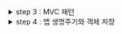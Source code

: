 <details>
<summary>step 3 : MVC 패턴</summary>
<div markdown="1">

### 초기 화면

<img width="500" alt="image" src="https://user-images.githubusercontent.com/37682858/76142979-33f17d00-60b6-11ea-83b9-14b1a1314b81.png">

### 초코우유 추가 버튼 누른 후

<img width="500" alt="image" src="https://user-images.githubusercontent.com/37682858/76142981-394ec780-60b6-11ea-813d-7d12096143fb.png">

### 잔액 + 5000 누른 후

<img width="500" alt="image" src="https://user-images.githubusercontent.com/37682858/76142983-3c49b800-60b6-11ea-9348-d0ed4fce14ca.png">

</div>
</details>



<details>
<summary>step 4 : 앱 생명주기와 객체 저장</summary>
<div markdown="1">

### 음료 개수 및 잔액 변경

<img width="500" alt="image" src="https://user-images.githubusercontent.com/37682858/76678903-335d6700-661f-11ea-9df3-ba77c07f94ed.png">

### 앱을 다시 실행해도 이전 값 남아있음

<img width="500" alt="image" src="https://user-images.githubusercontent.com/37682858/76678907-3c4e3880-661f-11ea-9fd8-f72528759857.png">



Archving

```swift
func archive(with things: VendingMachine) -> Data {
  do {
    let archived = try NSKeyedArchiver.archivedData(withRootObject: things,
                                                    requiringSecureCoding: false)
    return archived
  } catch {
    print(error)
  }
  return Data()
}
```



UnArchving

```swift
func unarchive(with text: Data) -> VendingMachine? {
  do {
    let object = try NSKeyedUnarchiver.unarchiveTopLevelObjectWithData(text)
    return object as? VendingMachine
  } catch {
    print(error)
  }
  return nil
}
```

위 두 메소드를 각각 scene이 inActive가 되는 시점,  scene이 연결되기 전에 호출하여 데이터를 저장 및 불러옴. 이 데이터는 UserDefault에 저장됨.



``` swift
if let data: Data = UserDefaults.standard.object(forKey: "model") as? Data {
  /// code
}
```

위 코드를 통해 UserDefault에 "model"이라는 키값으로 저장되어 있던 data를 불러옴



```swift
UserDefaults.standard.set(archive(with: vendingMachine), forKey: "model")
```

위 코드를 통해 VendingMachine 객체를 "model" 이라는 키값으로 UserDefault에 저장함 



또한 swift에서 지원하는 enum은 objective-C와 호환이 되지않기 때문에 enum type 대신 rawValue를 저장하고, rawValue로 매핑하여 값을 불러옴.

</div>
</details>


